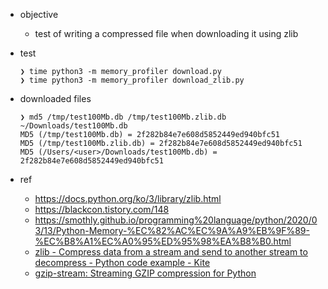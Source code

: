 * objective
  * test of writing a compressed file when downloading it using zlib
* test

  ```
  ❯ time python3 -m memory_profiler download.py
  ❯ time python3 -m memory_profiler download_zlib.py
  ```
* downloaded files

  ```
  ❯ md5 /tmp/test100Mb.db /tmp/test100Mb.zlib.db ~/Downloads/test100Mb.db
  MD5 (/tmp/test100Mb.db) = 2f282b84e7e608d5852449ed940bfc51
  MD5 (/tmp/test100Mb.zlib.db) = 2f282b84e7e608d5852449ed940bfc51
  MD5 (/Users/<user>/Downloads/test100Mb.db) = 2f282b84e7e608d5852449ed940bfc51
  ```
* ref
  * https://docs.python.org/ko/3/library/zlib.html
  * https://blackcon.tistory.com/148
  * https://smothly.github.io/programming%20language/python/2020/03/13/Python-Memory-%EC%82%AC%EC%9A%A9%EB%9F%89-%EC%B8%A1%EC%A0%95%ED%95%98%EA%B8%B0.html
  * [zlib - Compress data from a stream and send to another stream to decompress - Python code example - Kite](https://www.kite.com/python/examples/1940/zlib-compress-data-from-a-stream-and-send-to-another-stream-to-decompress)
  * [gzip-stream: Streaming GZIP compression for Python](https://github.com/leenr/gzip-stream)
